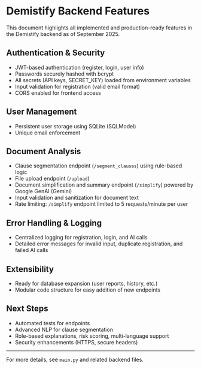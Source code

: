 # Demistify Backend Features

This document highlights all implemented and production-ready features in the Demistify backend as of September 2025.

## Authentication & Security
- JWT-based authentication (register, login, user info)
- Passwords securely hashed with bcrypt
- All secrets (API keys, SECRET_KEY) loaded from environment variables
- Input validation for registration (valid email format)
- CORS enabled for frontend access

## User Management
- Persistent user storage using SQLite (SQLModel)
- Unique email enforcement

## Document Analysis
- Clause segmentation endpoint (`/segment_clauses`) using rule-based logic
- File upload endpoint (`/upload`)
- Document simplification and summary endpoint (`/simplify`) powered by Google GenAI (Gemini)
- Input validation and sanitization for document text
- Rate limiting: `/simplify` endpoint limited to 5 requests/minute per user

## Error Handling & Logging
- Centralized logging for registration, login, and AI calls
- Detailed error messages for invalid input, duplicate registration, and failed AI calls

## Extensibility
- Ready for database expansion (user reports, history, etc.)
- Modular code structure for easy addition of new endpoints

## Next Steps
- Automated tests for endpoints
- Advanced NLP for clause segmentation
- Role-based explanations, risk scoring, multi-language support
- Security enhancements (HTTPS, secure headers)

---

For more details, see `main.py` and related backend files.